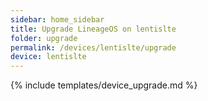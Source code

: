 ```yaml
---
sidebar: home_sidebar
title: Upgrade LineageOS on lentislte
folder: upgrade
permalink: /devices/lentislte/upgrade
device: lentislte
---
```

{% include templates/device_upgrade.md %}
